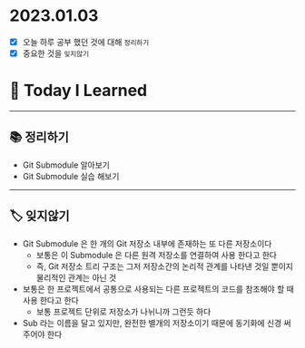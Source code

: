 # 2023.01.03

- [x] 오늘 하루 공부 했던 것에 대해 `정리하기`
- [x] 중요한 것을 `잊지않기`

# 🚩 Today I Learned

---

## 📚 정리하기

- Git Submodule 알아보기
- Git Submodule 실습 해보기

---

## 🏷 잊지않기

- Git Submodule 은 한 개의 Git 저장소 내부에 존재하는 또 다른 저장소이다
  - 보통은 이 Submodule 은 다른 원격 저장소를 연결하여 사용 한다고 한다
  - 즉, Git 저장소 트리 구조는 그저 저장소간의 논리적 관계를 나타낸 것일 뿐이지 물리적인 관계는 아닌 것
- 보통은 한 프로젝트에서 공통으로 사용되는 다른 프로젝트의 코드를 참조해야 할 때 사용 한다고 한다
  - 보통 프로젝트 단위로 저장소가 나뉘니까 그런듯 하다
- Sub 라는 이름을 달고 있지만, 완전한 별개의 저장소이기 때문에 동기화에 신경 써주어야 한다
